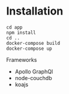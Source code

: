 # Installation
```
cd app  
npm install  
cd ..  
docker-compose build  
docker-compose up  
```

Frameworks
 - Apollo GraphQl
 - node-couchdb
 - koajs